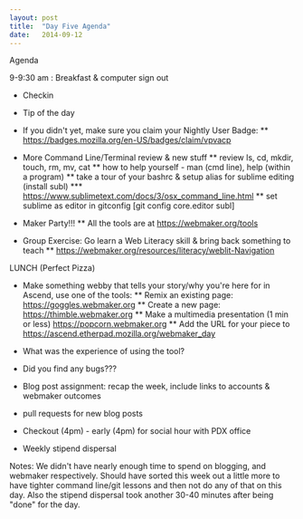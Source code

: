 ```yaml
---
layout: post
title:  "Day Five Agenda"
date:   2014-09-12
---
```


Agenda

9-9:30 am :  Breakfast & computer sign out

* Checkin
* Tip of the day
* If you didn't yet, make sure you claim your Nightly User Badge:
** https://badges.mozilla.org/en-US/badges/claim/vpvacp
* More Command Line/Terminal review & new stuff
** review ls, cd, mkdir, touch, rm, mv, cat
** how to help yourself - man (cmd line), help (within a program)
** take a tour of your bashrc & setup alias for sublime editing (install subl)
*** https://www.sublimetext.com/docs/3/osx_command_line.html
** set sublime as editor in gitconfig [git config core.editor subl]

* Maker Party!!!
** All the tools are at https://webmaker.org/tools
* Group Exercise: Go learn a Web Literacy skill & bring back something to teach
** https://webmaker.org/resources/literacy/weblit-Navigation


LUNCH (Perfect Pizza)

* Make something webby that tells your story/why you're here for
in Ascend, use one of the tools:
** Remix an existing page: https://goggles.webmaker.org
** Create a new page: https://thimble.webmaker.org
** Make a multimedia presentation (1 min or less) https://popcorn.webmaker.org
** Add the URL for your piece to https://ascend.etherpad.mozilla.org/webmaker_day

* What was the experience of using the tool?
* Did you find any bugs???
* Blog post assignment: recap the week, include links to accounts & webmaker outcomes
* pull requests for new blog posts
* Checkout (4pm) - early (4pm) for social hour with PDX office
* Weekly stipend dispersal


Notes:  We didn't have nearly enough time to spend on blogging, and webmaker
respectively.  Should have sorted this week out a little more to have tighter
command line/git lessons and then not do any of that on this day.  Also the stipend
dispersal took another 30-40 minutes after being "done" for the day.
